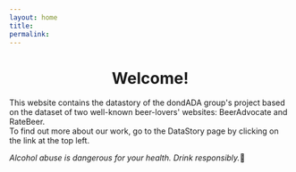 ```yaml
---
layout: home
title: 
permalink:
---
```


<div style="text-align: center;">
  <h1>Welcome!</h1>
</div>

This website contains the datastory of the dondADA group's project based on the dataset of two well-known beer-lovers' websites: BeerAdvocate and RateBeer.  
To find out more about our work, go to the DataStory page by clicking on the link at the top left.

*Alcohol abuse is dangerous for your health. Drink responsibly.*🍺
